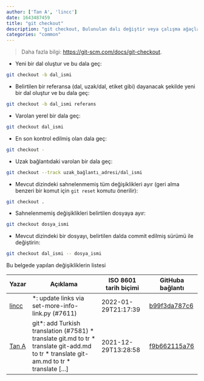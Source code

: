 ```yaml
---
author: ['Tan A', 'lincc']
date: 1643487459
title: "git checkout"
description: "git checkout, Bulunulan dalı değiştir veya çalışma ağaçlarını onar."
categories: "common"
---
```

> Daha fazla bilgi: <https://git-scm.com/docs/git-checkout>.

- Yeni bir dal oluştur ve bu dala geç:

```bash
git checkout -b dal_ismi
```

- Belirtilen bir referansa (dal, uzak/dal, etiket gibi) dayanacak şekilde yeni bir dal oluştur ve bu dala geç:

```bash
git checkout -b dal_ismi referans
```

- Varolan yerel bir dala geç:

```bash
git checkout dal_ismi
```

- En son kontrol edilmiş olan dala geç:

```bash
git checkout -
```

- Uzak bağlantıdaki varolan bir dala geç:

```bash
git checkout --track uzak_bağlantı_adresi/dal_ismi
```

- Mevcut dizindeki sahnelenmemiş tüm değişiklikleri ayır (geri alma benzeri bir komut için `git reset` komutu önerilir):

```bash
git checkout .
```

- Sahnelenmemiş değişiklikleri belirtilen dosyaya ayır:

```bash
git checkout dosya_ismi
```

- Mevcut dizindeki bir dosyayı, belirtilen dalda commit edilmiş sürümü ile değiştirin:

```bash
git checkout dal_ismi -- dosya_ismi
```
Bu belgede yapılan değişikliklerin listesi


Yazar | Açıklama | ISO 8601 tarih biçimi | GitHuba bağlantı
------|-----|-----|-----
[lincc](mailto:46962923+blueskyson@users.noreply.github.com) | *: update links via set-more-info-link.py (#7611) | 2022-01-29T21:17:39 | [b99f3da787c6](https://github.com/tldr-pages/tldr/commit/b99f3da787c6f43a545b9cb5ebd8265b1367fbc4)
[Tan A](mailto:40173707+yutyo@users.noreply.github.com) | git*: add Turkish translation (#7581) * translate git.md to tr * translate git-add.md to tr * translate git-am.md to tr * translate [...] | 2021-12-29T13:28:58 | [f9b662115a76](https://github.com/tldr-pages/tldr/commit/f9b662115a765f843982cea237d608aab423e3f7)

